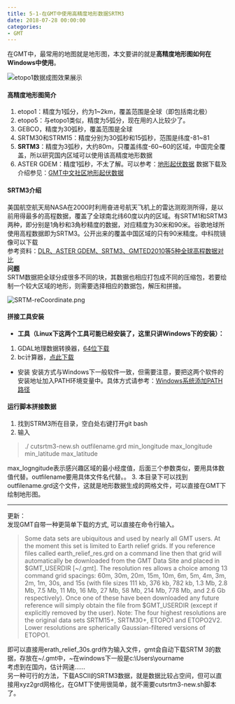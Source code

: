 ```yaml
---
title: 5-1-在GMT中使用高精度地形数据SRTM3
date: 2018-07-28 00:00:00
categories:
- GMT
---
```

在GMT中，最常用的地图就是地形图，本文要讲的就是**高精度地形图如何在Windows中使用**。  

![etopo1数据成图效果展示](https://upload-images.jianshu.io/upload_images/7955445-61b50b8596eab835.png?imageMogr2/auto-orient/strip%7CimageView2/2/w/440)  

#### 高精度地形图简介
1.  etopo1：精度为1弧分，约为1~2km，覆盖范围是全球（即包括南北极）
2. etopo5：与etopo1类似，精度为5弧分，现在用的人比较少了。
3. GEBCO，精度为30弧秒，覆盖范围是全球
4. SRTM30和STRM15：精度分别为30弧秒和15弧秒，范围是纬度-81~81
5. **SRTM3**：精度为3弧秒，大约80m，只覆盖纬度-60~60的区域，中国完全覆盖，所以研究国内区域可以使用该高精度地形数据
6. ASTER GDEM：精度1弧秒，不太了解。可以参考：[地形起伏数据](https://www.cnblogs.com/mazhenyu/p/4218923.html)
数据下载及介绍参见：[GMT中文社区地形起伏数据](https://gmt-china.org/datas/)
#### SRTM3介绍
美国航空航天局NASA在2000时利用奋进号航天飞机上的雷达测观测所得，是以前用得最多的高程数据，覆盖了全球南北纬60度以内的区域。有SRTM1和SRTM3两种，即分别是1角秒和3角秒精度的数据，对应精度为30米和90米。谷歌地球所使用高程数据即为SRTM3。公开出来的覆盖中国区域的只有90米精度。中科院镜像可以下载  
参考资料：[DLR、ASTER GDEM、SRTM3、GMTED2010等5种全球高程数据对比](http://blog.sina.com.cn/s/blog_720f853f01014hub.html)  
**问题**  
SRTM数据把全球分成很多不同的块，其数据也相应打包成不同的压缩包，若要绘制一个较大区域的地形，则需要选择相应的数据包，解压和拼接。

![SRTM-reCoordinate.png](https://upload-images.jianshu.io/upload_images/7955445-af8abdb75386883e.png?imageMogr2/auto-orient/strip%7CimageView2/2/w/440)  

#### 拼接工具安装
- **工具（Linux下这两个工具可能已经安装了，这里只讲Windows下的安装）：**  
1. GDAL地理数据转换器，[64位下载](http://download.osgeo.org/osgeo4w/osgeo4w-setup-x86_64.exe)  
2. bc计算器，[点此下载](https://phoenixnap.dl.sourceforge.net/project/gnuwin32/bc/1.06-2/bc-1.06-2.exe)  
- 安装
安装方式与Windows下一般软件一致，但需要注意，要把这两个软件的安装地址加入PATH环境变量中。具体方式请参考：[Windows系统添加PATH路径](https://blog.csdn.net/Mr_Cat123/article/details/78698220)
#### 运行脚本拼接数据
1. 找到STRM3所在目录，空白处右键打开git bash
2. 输入
>./ cutsrtm3-new.sh  outfilename.grd min_longitude max_longitude min_latitude max_latitude    

max_logngitude表示感兴趣区域的最小经度值，后面三个参数类似，要用具体数值代替。outfilename要用具体文件名代替。。
3. 本目录下可以找到outfilename.grd这个文件，这就是地形数据生成的网格文件，可以直接在GMT下绘制地形图。

---
更新：  
发现GMT自带一种更简单下载的方式, 可以直接在命令行输入。    

> Some data sets are ubiquitous and used by nearly all GMT users. At the moment this set is limited to Earth relief grids. If you reference files called earth_relief_res.grd on a command line then that grid will automatically be downloaded from the GMT Data Site and placed in $GMT_USERDIR [~/.gmt]. The resolution res allows a choice among 13 command grid spacings: 60m, 30m, 20m, 15m, 10m, 6m, 5m, 4m, 3m, 2m, 1m, 30s, and 15s (with file sizes 111 kb, 376 kb, 782 kb, 1.3 Mb, 2.8 Mb, 7.5 Mb, 11 Mb, 16 Mb, 27 Mb, 58 Mb, 214 Mb, 778 Mb, and 2.6 Gb respectively). Once one of these have been downloaded any future reference will simply obtain the file from $GMT_USERDIR (except if explicitly removed by the user). Note: The four highest resolutions are the original data sets SRTM15+, SRTM30+, ETOPO1 and ETOPO2V2. Lower resolutions are spherically Gaussian-filtered versions of ETOPO1.

即可以直接用erath_relief_30s.grd作为输入文件，gmt会自动下载SRTM 3的数据，存放在\~/.gmt中，\~在windows下一般是c:\Users\yourname  
考虑到在国内，估计网速……  
另一种可行的方法，下载ASCII的SRTM3数据，就是数据比较占空间，但可以直接用xyz2grd网格化，在GMT下使用很简单，就不需要cutsrtm3-new.sh脚本了。


